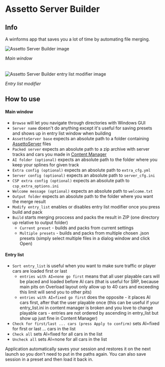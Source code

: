 # Assetto Server Builder
 
## Info
A winforms app that saves you a lot of time by automating file merging.

![Assetto Server Builder image](https://i.imgur.com/PKZ4W4a.png)

*Main window*
\
\
\
![Assetto Server Builder entry list modifier image](https://i.imgur.com/EJJl8EY.png)

*Entry list modifier*



## How to use

#### Main window
- `Browse` will let you navigate through directories with Windows GUI
- `Server name` doesn't do anything except it's useful for saving presets and shows up in entry list window when building
- `AssettoServer base` expects an absolute path to a folder containing [AssettoServer](https://github.com/compujuckel/AssettoServer) files
- `Packed server` expects an absolute path to a zip archive with server tracks and cars you made in [Content Manager](https://acstuff.ru/app/)
- `AI folder (optional)` expects an absolute path to the folder where you keep your splines for given track
- `Extra config (optional)` expects an absolute path to `extra_cfg.yml`
- `Server config (optional)` expects an absolute path to `server_cfg.ini`
- `CSP extra config (optional)` expects an absolute path to `csp_extra_options.ini`
- `Welcome message (optional)` expects an absolute path to `welcome.txt`
- `Output folder` expects an absolute path to the folder where you want the merge result
- `Modify entry_list` enables or disables entry list modifier once you press build and pack
- `Build` starts merging proccess and packs the result in ZIP (one directory up relative to output folder)
  - `Current preset` - builds and packs from current settings
  - `Multiple presets` - builds and packs from multiple chosen .json presets (simply select multiple files in a dialog window and click Open)

#### Entry list
- `Sort entry_list` is useful when you want to make sure traffic or player cars are loaded first or last
  - `entries with AI=none go first` means that all user playable cars will be placed and loaded before AI cars (that is useful for SRP, because main pits on Overload layout only allow up to 40 cars and exceeding this limit will send you to other pits)
  - `entries with AI=fixed go first` does the opposite - it places AI cars first, after that the user playable once (this can be useful if your entry_list.ini in content manager is broken and you love to change playable cars - entries are not ordered by ascending in entry_list but show up just fine in Content Manager)
- `Check for first/last ... cars (press Apply to confirm)` sets AI=fixed for first or last ... cars in the list
- `Check all` sets AI=fixed for all cars in the list
- `Uncheck all` sets AI=none for all cars in the list

Application automatically saves your session and restores it on the next launch so you don't need to put in the paths again. You can also save session in a preset and then load it back in.